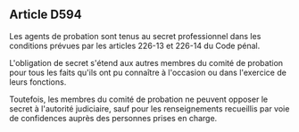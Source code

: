 Article D594
----
Les agents de probation sont tenus au secret professionnel dans les conditions
prévues par les articles 226-13 et 226-14 du Code pénal.

L'obligation de secret s'étend aux autres membres du comité de probation pour
tous les faits qu'ils ont pu connaître à l'occasion ou dans l'exercice de leurs
fonctions.

Toutefois, les membres du comité de probation ne peuvent opposer le secret à
l'autorité judiciaire, sauf pour les renseignements recueillis par voie de
confidences auprès des personnes prises en charge.

